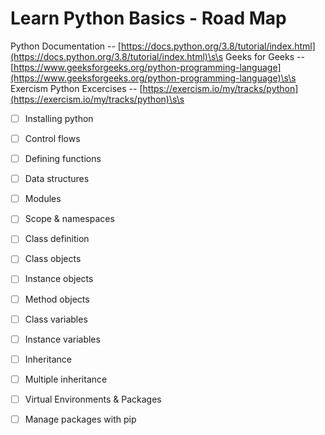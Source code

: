 # Learn Python Basics - Road Map

Python Documentation -- [https://docs.python.org/3.8/tutorial/index.html](https://docs.python.org/3.8/tutorial/index.html)\s\s
Geeks for Geeks -- [https://www.geeksforgeeks.org/python-programming-language](https://www.geeksforgeeks.org/python-programming-language)\s\s
Exercism Python Excercises -- [https://exercism.io/my/tracks/python](https://exercism.io/my/tracks/python)\s\s


- [ ] Installing python
- [ ] Control flows
- [ ] Defining functions
- [ ] Data structures
- [ ] Modules
- [ ] Scope & namespaces
- [ ] Class definition
- [ ] Class objects
- [ ] Instance objects
- [ ] Method objects
- [ ] Class variables
- [ ] Instance variables
- [ ] Inheritance
- [ ] Multiple inheritance
- [ ] Virtual Environments & Packages
- [ ] Manage packages with pip

